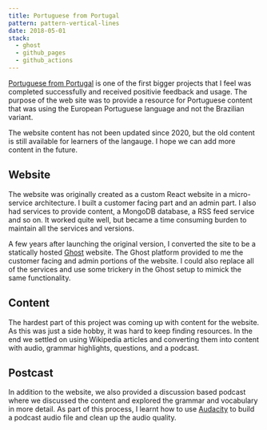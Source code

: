 ```yaml
---
title: Portuguese from Portugal
pattern: pattern-vertical-lines
date: 2018-05-01
stack:
  - ghost
  - github_pages
  - github_actions
---
```


[Portuguese from Portugal](https://www.portuguesefromportugal.com) is one of the first bigger projects that I feel was completed successfully and received positivie feedback and usage. The purpose of the web site was to provide a resource for Portuguese content that was using the European Portuguese language and not the Brazilian variant.

The website content has not been updated since 2020, but the old content is still available for learners of the langauge. I hope we can add more content in the future.

## Website

The website was originally created as a custom React website in a micro-service architecture. I built a customer facing part and an admin part. I also had services to provide content, a MongoDB database, a RSS feed service and so on. It worked quite well, but became a time consuming burden to maintain all the services and versions.

A few years after launching the original version, I converted the site to be a statically hosted [Ghost](https://www.ghost.org) website. The Ghost platform provided to me the customer facing and admin portions of the website. I could also replace all of the services and use some trickery in the Ghost setup to mimick the same functionality.

## Content

The hardest part of this project was coming up with content for the website. As this was just a side hobby, it was hard to keep finding resources. In the end we settled on using Wikipedia articles and converting them into content with audio, grammar highlights, questions, and a podcast.

## Postcast

In addition to the website, we also provided a discussion based podcast where we discussed the content and explored the grammar and vocabulary in more detail. As part of this process, I learnt how to use [Audacity](https://www.audacityteam.org/) to build a podcast audio file and clean up the audio quality.
